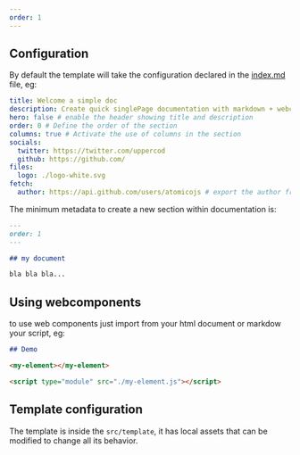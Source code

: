 ```yaml
---
order: 1
---
```


## Configuration

By default the template will take the configuration declared in the [index.md]({{pkg.meta.branch}}{{page.file}}) file, eg:

```yaml
title: Welcome a simple doc
description: Create quick singlePage documentation with markdown + webcomponents
hero: false # enable the header showing title and description
order: 0 # Define the order of the section
columns: true # Activate the use of columns in the section
socials:
  twitter: https://twitter.com/uppercod
  github: https://github.com/
files:
  logo: ./logo-white.svg
fetch:
  author: https://api.github.com/users/atomicojs # export the author from github
```

The minimum metadata to create a new section within documentation is:

```markdown
---
order: 1
---

## my document

bla bla bla...
```

## Using webcomponents

to use web components just import from your html document or markdow your script, eg:

```markdown
## Demo

<my-element></my-element>

<script type="module" src="./my-element.js"></script>
```

## Template configuration

The template is inside the `src/template`, it has local assets that can be modified to change all its behavior.
